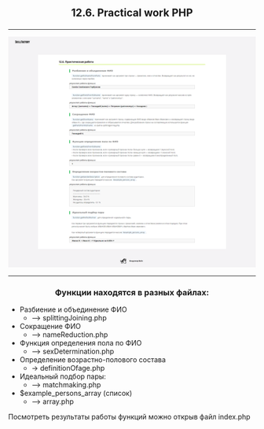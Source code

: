 ## <p align='center'>12.6. Practical work PHP</p>

---

<img src='index-php-.png'>

---

### <p align='center'>Функции находятся в разных файлах:</p>

* Разбиение и объединение ФИО
   * --> splittingJoining.php
* Сокращение ФИО
   * --> nameReduction.php
* Функция определения пола по ФИО
   * --> sexDetermination.php
* Определение возрастно-полового состава
   * -> definitionOfage.php
* Идеальный подбор пары:
   * --> matchmaking.php
*  $example_persons_array (список)
   * --> array.php
   
Посмотреть результаты работы функций можно открыв файл index.php
